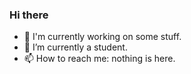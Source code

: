 ### Hi there

<!--
**username/username** is a ✨ _special_ ✨ repository because its `README.md` (this file) appears on your GitHub profile.
-->

- 🔭 I'm currently working on some stuff.
- 🌱 I’m currently a student.
- 📫 How to reach me: nothing is here.
